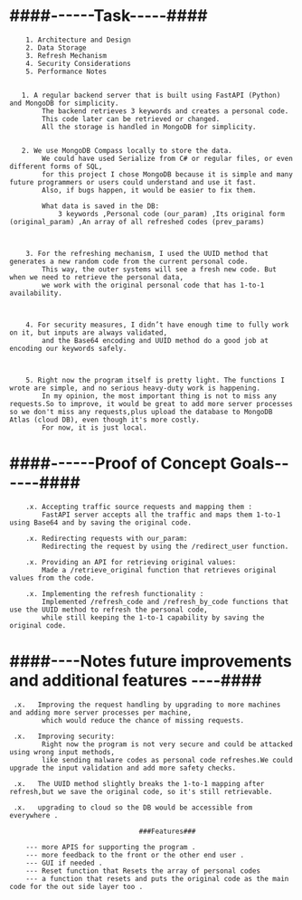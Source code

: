 #           ####------Task-----####
        1. Architecture and Design
        2. Data Storage
        3. Refresh Mechanism
        4. Security Considerations
        5. Performance Notes
  
       
       1. A regular backend server that is built using FastAPI (Python) and MongoDB for simplicity.
            The backend retrieves 3 keywords and creates a personal code.
            This code later can be retrieved or changed.
            All the storage is handled in MongoDB for simplicity.


       2. We use MongoDB Compass locally to store the data.
            We could have used Serialize from C# or regular files, or even different forms of SQL,
            for this project I chose MongoDB because it is simple and many future programmers or users could understand and use it fast.
            Also, if bugs happen, it would be easier to fix them.
            
            What data is saved in the DB:
                3 keywords ,Personal code (our_param) ,Its original form (original_param) ,An array of all refreshed codes (prev_params)


                    
        3. For the refreshing mechanism, I used the UUID method that generates a new random code from the current personal code.
            This way, the outer systems will see a fresh new code. But when we need to retrieve the personal data,
            we work with the original personal code that has 1-to-1 availability.



        4. For security measures, I didn’t have enough time to fully work on it, but inputs are always validated,
            and the Base64 encoding and UUID method do a good job at encoding our keywords safely.



        5. Right now the program itself is pretty light. The functions I wrote are simple, and no serious heavy-duty work is happening.
            In my opinion, the most important thing is not to miss any requests.So to improve, it would be great to add more server processes so we don't miss any requests,plus upload the database to MongoDB Atlas (cloud DB), even though it's more costly.
            For now, it is just local.




#                   ####------Proof of Concept Goals------#### 
        .x. Accepting traffic source requests and mapping them :
            FastAPI server accepts all the traffic and maps them 1-to-1 using Base64 and by saving the original code.

        .x. Redirecting requests with our_param:
            Redirecting the request by using the /redirect_user function.

        .x. Providing an API for retrieving original values:
            Made a /retrieve_original function that retrieves original values from the code.

        .x. Implementing the refresh functionality :
            Implemented /refresh_code and /refresh_by_code functions that use the UUID method to refresh the personal code,
            while still keeping the 1-to-1 capability by saving the original code.
          
       
#                   ####----Notes future improvements and additional features ----####
     .x.   Improving the request handling by upgrading to more machines and adding more server processes per machine,
            which would reduce the chance of missing requests.

     .x.   Improving security:
            Right now the program is not very secure and could be attacked using wrong input methods,
            like sending malware codes as personal code refreshes.We could upgrade the input validation and add more safety checks.

     .x.   The UUID method slightly breaks the 1-to-1 mapping after refresh,but we save the original code, so it's still retrievable.

     .x.   upgrading to cloud so the DB would be accessible from everywhere . 

                                    ###Features###  

        --- more APIS for supporting the program . 
        --- more feedback to the front or the other end user . 
        --- GUI if needed .
        --- Reset function that Resets the array of personal codes 
        --- a function that resets and puts the original code as the main code for the out side layer too . 

